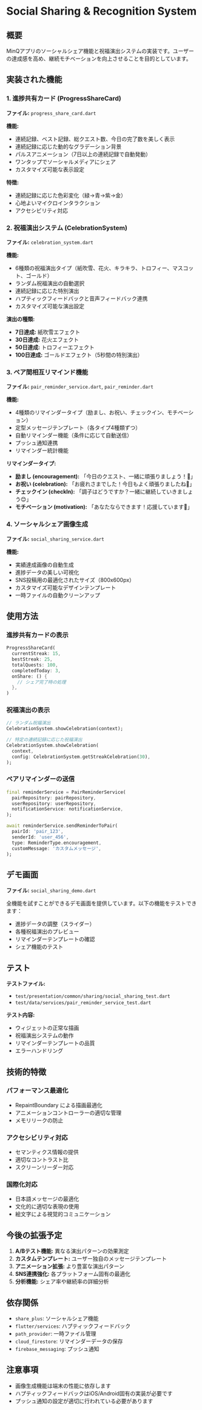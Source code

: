 # Social Sharing & Recognition System

## 概要

MinQアプリのソーシャルシェア機能と祝福演出システムの実装です。ユーザーの達成感を高め、継続モチベーションを向上させることを目的としています。

## 実装された機能

### 1. 進捗共有カード (ProgressShareCard)

**ファイル:** `progress_share_card.dart`

**機能:**
- 連続記録、ベスト記録、総クエスト数、今日の完了数を美しく表示
- 連続記録に応じた動的なグラデーション背景
- パルスアニメーション（7日以上の連続記録で自動発動）
- ワンタップでソーシャルメディアにシェア
- カスタマイズ可能な表示設定

**特徴:**
- 連続記録に応じた色彩変化（緑→青→紫→金）
- 心地よいマイクロインタラクション
- アクセシビリティ対応

### 2. 祝福演出システム (CelebrationSystem)

**ファイル:** `celebration_system.dart`

**機能:**
- 6種類の祝福演出タイプ（紙吹雪、花火、キラキラ、トロフィー、マスコット、ゴールド）
- ランダム祝福演出の自動選択
- 連続記録に応じた特別演出
- ハプティックフィードバックと音声フィードバック連携
- カスタマイズ可能な演出設定

**演出の種類:**
- **7日達成:** 紙吹雪エフェクト
- **30日達成:** 花火エフェクト  
- **50日達成:** トロフィーエフェクト
- **100日達成:** ゴールドエフェクト（5秒間の特別演出）

### 3. ペア間相互リマインド機能

**ファイル:** `pair_reminder_service.dart`, `pair_reminder.dart`

**機能:**
- 4種類のリマインダータイプ（励まし、お祝い、チェックイン、モチベーション）
- 定型メッセージテンプレート（各タイプ4種類ずつ）
- 自動リマインダー機能（条件に応じて自動送信）
- プッシュ通知連携
- リマインダー統計機能

**リマインダータイプ:**
- **励まし (encouragement):** 「今日のクエスト、一緒に頑張りましょう！💪」
- **お祝い (celebration):** 「お疲れさまでした！今日もよく頑張りましたね🎉」
- **チェックイン (checkIn):** 「調子はどうですか？一緒に継続していきましょう😊」
- **モチベーション (motivation):** 「あなたならできます！応援しています🌟」

### 4. ソーシャルシェア画像生成

**ファイル:** `social_sharing_service.dart`

**機能:**
- 実績達成画像の自動生成
- 進捗データの美しい可視化
- SNS投稿用の最適化されたサイズ（800x600px）
- カスタマイズ可能なデザインテンプレート
- 一時ファイルの自動クリーンアップ

## 使用方法

### 進捗共有カードの表示

```dart
ProgressShareCard(
  currentStreak: 15,
  bestStreak: 25,
  totalQuests: 100,
  completedToday: 3,
  onShare: () {
    // シェア完了時の処理
  },
)
```

### 祝福演出の表示

```dart
// ランダム祝福演出
CelebrationSystem.showCelebration(context);

// 特定の連続記録に応じた祝福演出
CelebrationSystem.showCelebration(
  context,
  config: CelebrationSystem.getStreakCelebration(30),
);
```

### ペアリマインダーの送信

```dart
final reminderService = PairReminderService(
  pairRepository: pairRepository,
  userRepository: userRepository,
  notificationService: notificationService,
);

await reminderService.sendReminderToPair(
  pairId: 'pair_123',
  senderId: 'user_456',
  type: ReminderType.encouragement,
  customMessage: 'カスタムメッセージ',
);
```

## デモ画面

**ファイル:** `social_sharing_demo.dart`

全機能を試すことができるデモ画面を提供しています。以下の機能をテストできます：

- 進捗データの調整（スライダー）
- 各種祝福演出のプレビュー
- リマインダーテンプレートの確認
- シェア機能のテスト

## テスト

**テストファイル:**
- `test/presentation/common/sharing/social_sharing_test.dart`
- `test/data/services/pair_reminder_service_test.dart`

**テスト内容:**
- ウィジェットの正常な描画
- 祝福演出システムの動作
- リマインダーテンプレートの品質
- エラーハンドリング

## 技術的特徴

### パフォーマンス最適化
- RepaintBoundary による描画最適化
- アニメーションコントローラーの適切な管理
- メモリリークの防止

### アクセシビリティ対応
- セマンティクス情報の提供
- 適切なコントラスト比
- スクリーンリーダー対応

### 国際化対応
- 日本語メッセージの最適化
- 文化的に適切な表現の使用
- 絵文字による視覚的コミュニケーション

## 今後の拡張予定

1. **A/Bテスト機能:** 異なる演出パターンの効果測定
2. **カスタムテンプレート:** ユーザー独自のメッセージテンプレート
3. **アニメーション拡張:** より豊富な演出パターン
4. **SNS連携強化:** 各プラットフォーム固有の最適化
5. **分析機能:** シェア率や継続率の詳細分析

## 依存関係

- `share_plus`: ソーシャルシェア機能
- `flutter/services`: ハプティックフィードバック
- `path_provider`: 一時ファイル管理
- `cloud_firestore`: リマインダーデータの保存
- `firebase_messaging`: プッシュ通知

## 注意事項

- 画像生成機能は端末の性能に依存します
- ハプティックフィードバックはiOS/Android固有の実装が必要です
- プッシュ通知の設定が適切に行われている必要があります